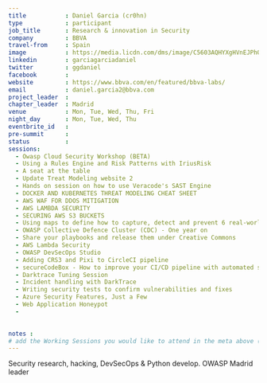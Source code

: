 ```yaml
---
title           : Daniel Garcia (cr0hn)
type            : participant
job_title       : Research & innovation in Security
company         : BBVA
travel-from     : Spain
image           : https://media.licdn.com/dms/image/C5603AQHYXgHVnEJPhQ/profile-displayphoto-shrink_200_200/0?e=1533168000&v=beta&t=a1KHaUNHjAGQfzEOT4UyBpBDE5PZkEk7S_i_hTi4iko
linkedin        : garciagarciadaniel
twitter         : ggdaniel
facebook        :
website         : https://www.bbva.com/en/featured/bbva-labs/
email           : daniel.garcia2@bbva.com
project_leader  :
chapter_leader  : Madrid
venue           : Mon, Tue, Wed, Thu, Fri
night_day       : Mon, Tue, Wed, Thu
eventbrite_id   :
pre-summit      :
status          :
sessions:
  - Owasp Cloud Security Workshop (BETA)
  - Using a Rules Engine and Risk Patterns with IriusRisk
  - A seat at the table
  - Update Treat Modeling website 2
  - Hands on session on how to use Veracode's SAST Engine	
  - DOCKER AND KUBERNETES THREAT MODELING CHEAT SHEET
  - AWS WAF FOR DDOS MITIGATION
  - AWS LAMBDA SECURITY
  - SECURING AWS S3 BUCKETS
  - Using maps to define how to capture, detect and prevent 6 real-world security incidents
  - OWASP Collective Defence Cluster (CDC) - One year on
  - Share your playbooks and release them under Creative Commons
  - AWS Lambda Security
  - OWASP DevSecOps Studio
  - Adding CRS3 and Pixi to CircleCI pipeline
  - secureCodeBox - How to improve your CI/CD pipeline with automated security tests
  - Darktrace Tuning Session
  - Incident handling with DarkTrace
  - Writing security tests to confirm vulnerabilities and fixes
  - Azure Security Features, Just a Few
  - Web Application Honeypot
  - 

 
notes :
# add the Working Sessions you would like to attend in the meta above (use the session's title) e.g. sessions (one per line): -Security Playbooks Diagrams -Hackathon Daily Sessions
---
```


Security research, hacking, DevSecOps & Python develop. OWASP Madrid leader
